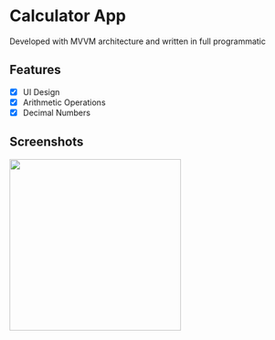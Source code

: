 # Calculator App
Developed with MVVM architecture and written in full programmatic

## Features
- [x] UI Design
- [x] Arithmetic Operations
- [x] Decimal Numbers

## Screenshots

<img src="https://github.com/lewisVailed/calculator-app/assets/101148589/b7fa1f1f-da3a-47da-9bdd-77be9515055d" width="300" >
